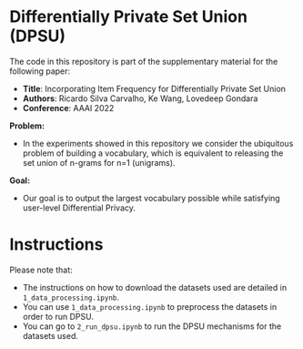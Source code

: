 # Differentially Private Set Union (DPSU)

The code in this repository is part of the supplementary material for the following paper:

- **Title**: Incorporating Item Frequency for Differentially Private Set Union
- **Authors**: Ricardo Silva Carvalho, Ke Wang, Lovedeep Gondara
- **Conference**: AAAI 2022

**Problem:**

- In the experiments showed in this repository we consider the ubiquitous problem of building a vocabulary, which is equivalent to releasing the set union of n-grams for n=1 (unigrams). 

**Goal:**

- Our goal is to output the largest vocabulary possible while satisfying user-level Differential Privacy.


# Instructions

Please note that:

- The instructions on how to download the datasets used are detailed in `1_data_processing.ipynb`.
- You can use `1_data_processing.ipynb` to preprocess the datasets in order to run DPSU.
- You can go to `2_run_dpsu.ipynb` to run the DPSU mechanisms for the datasets used.
